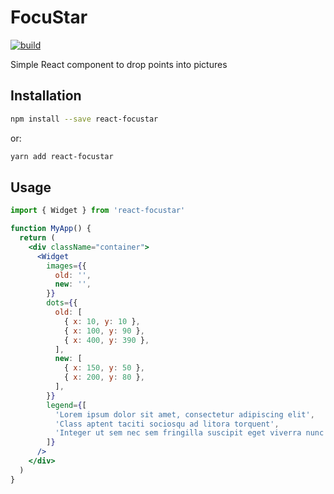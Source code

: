 # FocuStar

[![build](https://github.com/felipepalazzo/react-focustar/actions/workflows/ci.yml/badge.svg)](https://github.com/felipepalazzo/react-focustar/actions/workflows/ci.yml)

Simple React component to drop points into pictures

## Installation

```bash
npm install --save react-focustar
```

or:

```bash
yarn add react-focustar
```

## Usage

```jsx static
import { Widget } from 'react-focustar'

function MyApp() {
  return (
    <div className="container">
      <Widget
        images={{
          old: '',
          new: '',
        }}
        dots={{
          old: [
            { x: 10, y: 10 },
            { x: 100, y: 90 },
            { x: 400, y: 390 },
          ],
          new: [
            { x: 150, y: 50 },
            { x: 200, y: 80 },
          ],
        }}
        legend={[
          'Lorem ipsum dolor sit amet, consectetur adipiscing elit',
          'Class aptent taciti sociosqu ad litora torquent',
          'Integer ut sem nec sem fringilla suscipit eget viverra nunc',
        ]}
      />
    </div>
  )
}
```
